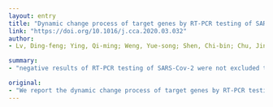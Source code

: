 ```yaml
---
layout: entry
title: "Dynamic change process of target genes by RT-PCR testing of SARS-Cov-2 during the course of a Coronavirus Disease 2019 patient"
link: "https://doi.org/10.1016/j.cca.2020.03.032"
author:
- Lv, Ding-feng; Ying, Qi-ming; Weng, Yue-song; Shen, Chi-bin; Chu, Jin-guo; Kong, Jing-ping; Sun, Ding-he; Gao, Xiang; Weng, Xing-bei; Chen, Xue-qin

summary:
- "negative results of RT-PCR testing of SARS-Cov-2 were not excluded to diagnose a suspected COVID-19 patient. We report the dynamic change process of target genes. The diagnosis, clinical course, and management of the case. In this case, negative results were excluded from negative results. Negative results should be taken into account for absence of enough positive evidence. This case highlights the importance of successive sampling and testing SARS Cov-2."

original:
- "We report the dynamic change process of target genes by RT-PCR testing of SARS-Cov-2 during the course of a COVID-19 patient: from successive negative results to successive single positive nucleocapsid gene, to two positive target genes (orf1ab and nucleocapsid) by RT-PCR testing of SARS-Cov-2, and describe the diagnosis, clinical course, and management of the case. In this case, negative results of RT-PCR testing was not excluded to diagnose a suspected COVID-19 patient, clinical signs and symptoms, other laboratory findings, and chest CT images should be taken into account for the absence of enough positive evidence. This case highlights the importance of successive sampling and testing SARS-Cov-2 by RT-PCR as well as the increased value of single positive target gene from pending to positive in two specimens to diagnose laboratory-confirmed COVID-19."
---
```


